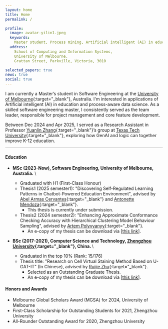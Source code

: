 ```yaml
---
layout: home
title: Home
permalink: /

profile:
  image: avatar-yilin1.jpeg
  keywords:
    Master student, Process mining, Artificial intelligent (AI) in education, Data science
  address: 
    School of Computing and Information Systems,
    University of Melbourne.
    Grattan Street, Parkville, Victoria, 3010

selected_papers: true
news: true
social: true
---
```


I am currently a Master’s student in Software Engineering at the [University of 
Melbourne](https://www.unimelb.edu.au/){:target="_blank"}, Australia. I'm interested in applications of Artificial intelligent (AI) in education and process-aware data science. 
As a skilled software engineering master, I consistently served as the team leader, responsible for project management and core feature development.

Between Dec 2024 and Apr 2025, I served as a Research Assistant in Professor [Yuanlin Zhang](https://www.depts.ttu.edu/stem/membership/member_bios/yuanlin_zhang.php/){:target="_blank"}’s group
at [Texas Tech University](http://ttu.edu/){:target="_blank"}, exploring how GenAI and logic can together improve K-12 education.


[//]: # (I'm a member of the [Explainable Analytics for Machine Intelligence &#40;XAMI&#41;)

[//]: # (Lab]&#40;https://www.xami-lab.org/&#41;{:target="_blank"} at QUT.)

<hr>

#### Education

- <strong>MSc (2023-Now), Software Engineering, University of Melbourne, Australia.</strong> \\
  - Graduated with H1 (First-Class Honour)
  - Thesis1 (2025 semester1): "Discovering Self-Regulated Learning Patterns in Chatbot-Powered
  Education Environment", advised by
  [Abel Armas Cervantes](https://findanexpert.unimelb.edu.au/profile/822941-abel-armas-cervantes/){:target="_blank"} and [Antonette Mendoza](https://findanexpert.unimelb.edu.au/profile/6868-antonette-mendoza/){:target="_blank"}.
    - This thesis is currently under submission.
  - Thesis2 (2024 semester2): "Enhancing Approximate Conformance Checking Accuracy with Hierarchical Clustering Model Behaviour Sampling", advised by 
  [Artem Polyvyanyy](http://polyvyanyy.com/){:target="_blank"}. 
    - An e-copy of my thesis can be download via [[this link](./assets/thesis_yilin.pdf)].

- <strong>BSc (2017-2021), Computer Science and Technology, [Zhengzhou University](https://www.zzu.edu.cn/){:target="_blank"}, China. </strong>\\
  - Graduated in the top 10% (Rank: 15/176)
  - Thesis title: "Research on Cell Virtual Staining Method Based on U-GAT-IT" (In Chinese), advised by
  [Ruijie Zhu](http://www7.zzu.edu.cn/csai/info/1054/1320.htm){:target="_blank"}. 
    -   Selected as an Outstanding Graduate Thesis.
    -   An e-copy of my thesis can be download via [[this link](./assets/thesis_yilin_bachelor.pdf)].

#### Honors and Awards

- Melbourne Global Scholars Award (MGSA) for 2024, University of Melbourne
- First-Class Scholarship for Outstanding Students for 2021, Zhengzhou University
- All-Rounder Outstanding Award for 2020, Zhengzhou University
